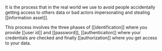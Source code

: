 It is the process that in the real world we use to avoid people accidentally getting access to others data or bad actors impersonating and stealing [[information asset]].

This process involves the three phases of [[identification]] where you provide [[user id]] and [[password]], [[authentication]] where your credentials are checked and finally [[authorization]] where you get access to your data.



